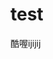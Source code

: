<!--
 * @Descripttion: 
 * @version: 
 * @Author: liu1257cc
 * @Date: 2021-04-01 17:20:21
 * @LastEditors: Please set LastEditors
 * @LastEditTime: 2021-04-01 22:08:19
-->

# test

酷喔ijijij
